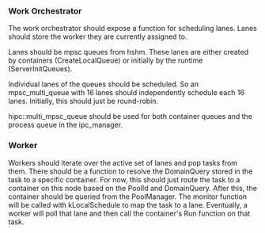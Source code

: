### Work Orchestrator
The work orchestrator should expose a function for scheduling lanes. Lanes should store the worker they are currently assigned to.

Lanes should be mpsc queues from hshm. These lanes are either created by containers (CreateLocalQueue) or initially by the runtime (ServerInitQueues). 

Individual lanes of the queues should be scheduled. So an mpsc_multi_queue with 16 lanes should independently schedule each 16 lanes. Initially, this should just be round-robin. 

hipc::multi_mpsc_queue should be used for both container queues and the process queue in the ipc_manager. 

### Worker
Workers should iterate over the active set of lanes and pop tasks from them. There should be a function to resolve the DomainQuery stored in the task to a specific container. For now, this should just route the task to a container on this node based on the PoolId and DomainQuery. After this, the container should be queried from the PoolManager. The monitor function will be called with kLocalSchedule to map the task to a lane. Eventually, a worker will poll that lane and then call the container's Run function on that task.